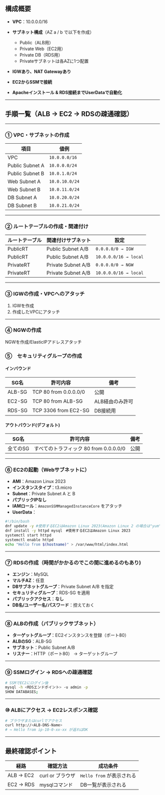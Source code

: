 
## 構成概要

* **VPC**：10.0.0.0/16
* **サブネット構成**（AZ a / b で以下を作成）

  * Public（ALB用）
  * Private Web（EC2用）
  * Private DB（RDS用）
  * Privateサブネットは各AZに1つ配置
* **IGWあり、NAT Gatewayあり**
* **EC2からSSMで接続**
* **Apacheインストール & RDS接続までUserDataで自動化**

---

## 手順一覧（ALB → EC2 → RDSの疎通確認）

---

###  ① VPC・サブネットの作成

| 項目              | 値例                  |
| --------------- | ------------------- |
| VPC             | `10.0.0.0/16` |
| Public Subnet A | `10.0.0.0/24`       |
| Public Subnet B | `10.0.1.0/24`       |
| Web Subnet A    | `10.0.10.0/24`      |
| Web Subnet B    | `10.0.11.0/24`      |
| DB Subnet A     | `10.0.20.0/24`      |
| DB Subnet B     | `10.0.21.0/24`      |

---

###  ② ルートテーブルの作成・関連付け

| ルートテーブル  | 関連付けサブネット         | 設定     |
| -------- | ----------------- | ----------------- |
| PublicRT | Public Subnet A/B | `0.0.0.0/0 → IGW`     |
| PublicRT | Public Subnet A/B | `10.0.0.0/16 → local` |
| PrivateRT| Private Subnet A/B|  `0.0.0.0/0 → NGW`    |
| PrivateRT| Private Subnet A/B| `10.0.0.0/16 → local` |
---

### ③ IGWの作成・VPCへのアタッチ

1. IGWを作成
2. 作成したVPCにアタッチ

---

### ④ NGWの作成

 NGWを作成/ElasticIPアドレスアタッチ
 

###  ⑤　セキュリティグループの作成

#### インバウンド
| SG名    | 許可内容                  | 備考        |
| ------ | --------------------- | --------- |
| ALB-SG | TCP 80 from 0.0.0.0/0 | 公開        |
| EC2-SG | TCP 80 from ALB-SG    | ALB経由のみ許可 |
| RDS-SG | TCP 3306 from EC2-SG  | DB接続用     |

#### アウトバウンド(デフォルト)
| SG名    | 許可内容                  | 備考        |
| ------ | --------------------- | --------- |
| 全てのSG | すべてのトラフィック 80 from 0.0.0.0/0 | 公開        |

---

###  ⑥ EC2の起動（Webサブネットに）

* **AMI**：Amazon Linux  2023
* **インスタンスタイプ**：t3.micro
* **Subnet**：Private Subnet A と B
* **パブリックIPなし**
* **IAMロール**：`AmazonSSMManagedInstanceCore` をアタッチ
* **UserData**：

```bash
#!/bin/bash
dnf update -y #使用するEC2はAmazon Linux 2023(Amazon Linux 2 の場合は"yum"コマンドを使用する)
dnf install -y httpd mysql　#使用するEC2はAmazon Linux 2023
systemctl start httpd
systemctl enable httpd
echo "Hello from $(hostname)" > /var/www/html/index.html
```

---

###  ⑦ RDSの作成（時間がかかるのでこの間に進めるのもあり)

* **エンジン**：MySQL
* **マルチAZ**：任意
* **DBサブネットグループ**：Private Subnet A/B を指定
* **セキュリティグループ**：RDS-SG を適用
* **パブリックアクセス**：**なし**
* **DB名/ユーザー名/パスワード**：控えておく

---

###  ⑧ ALBの作成（パブリックサブネット）

* **ターゲットグループ**：EC2インスタンスを登録（ポート80）
* **ALBのSG**：ALB-SG
* **サブネット**：Public Subnet A/B
* **リスナー**：HTTP（ポート80） → ターゲットグループ

---

###  ⑨ SSMログイン → RDSへの疎通確認

```bash
# SSMでEC2にログイン後
mysql -h <RDSエンドポイント> -u admin -p
SHOW DATABASES;
```

---

###  ⑩ ALBにアクセス → EC2レスポンス確認

```bash
# ブラウザまたはcurlでアクセス
curl http://<ALB-DNS-Name>
# → Hello from ip-10-0-xx-xx が返ればOK
```

---

##  最終確認ポイント

| 経路        | 確認方法         | 成功条件                |
| --------- | ------------ | ------------------- |
| ALB → EC2 | curl or ブラウザ | `Hello from` が表示される |
| EC2 → RDS | mysqlコマンド    | DB一覧が表示される          |
